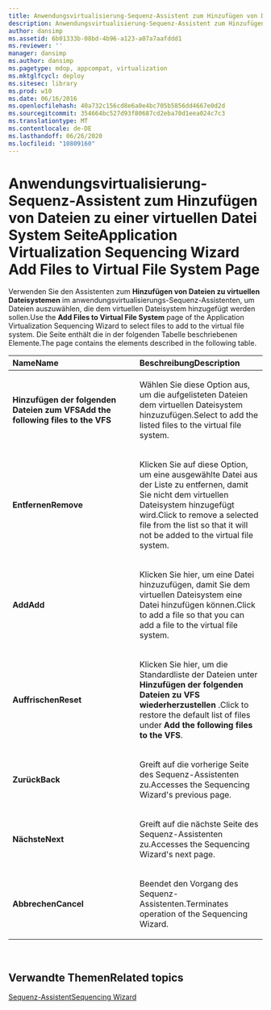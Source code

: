 ```yaml
---
title: Anwendungsvirtualisierung-Sequenz-Assistent zum Hinzufügen von Dateien zu einer virtuellen Datei System Seite
description: Anwendungsvirtualisierung-Sequenz-Assistent zum Hinzufügen von Dateien zu einer virtuellen Datei System Seite
author: dansimp
ms.assetid: 6b01333b-08bd-4b96-a123-a07a7aafddd1
ms.reviewer: ''
manager: dansimp
ms.author: dansimp
ms.pagetype: mdop, appcompat, virtualization
ms.mktglfcycl: deploy
ms.sitesec: library
ms.prod: w10
ms.date: 06/16/2016
ms.openlocfilehash: 40a732c156cd8e6a0e4bc705b5856dd4667e0d2d
ms.sourcegitcommit: 354664bc527d93f80687cd2eba70d1eea024c7c3
ms.translationtype: MT
ms.contentlocale: de-DE
ms.lasthandoff: 06/26/2020
ms.locfileid: "10809160"
---
```

# <span data-ttu-id="f2cd4-103">Anwendungsvirtualisierung-Sequenz-Assistent zum Hinzufügen von Dateien zu einer virtuellen Datei System Seite</span><span class="sxs-lookup"><span data-stu-id="f2cd4-103">Application Virtualization Sequencing Wizard Add Files to Virtual File System Page</span></span>


<span data-ttu-id="f2cd4-104">Verwenden Sie den Assistenten zum **Hinzufügen von Dateien zu virtuellen Dateisystemen** im anwendungsvirtualisierungs-Sequenz-Assistenten, um Dateien auszuwählen, die dem virtuellen Dateisystem hinzugefügt werden sollen.</span><span class="sxs-lookup"><span data-stu-id="f2cd4-104">Use the **Add Files to Virtual File System** page of the Application Virtualization Sequencing Wizard to select files to add to the virtual file system.</span></span> <span data-ttu-id="f2cd4-105">Die Seite enthält die in der folgenden Tabelle beschriebenen Elemente.</span><span class="sxs-lookup"><span data-stu-id="f2cd4-105">The page contains the elements described in the following table.</span></span>

<table>
<colgroup>
<col width="50%" />
<col width="50%" />
</colgroup>
<thead>
<tr class="header">
<th align="left"><span data-ttu-id="f2cd4-106">Name</span><span class="sxs-lookup"><span data-stu-id="f2cd4-106">Name</span></span></th>
<th align="left"><span data-ttu-id="f2cd4-107">Beschreibung</span><span class="sxs-lookup"><span data-stu-id="f2cd4-107">Description</span></span></th>
</tr>
</thead>
<tbody>
<tr class="odd">
<td align="left"><p><strong><span data-ttu-id="f2cd4-108">Hinzufügen der folgenden Dateien zum VFS</span><span class="sxs-lookup"><span data-stu-id="f2cd4-108">Add the following files to the VFS</span></span></strong></p></td>
<td align="left"><p><span data-ttu-id="f2cd4-109">Wählen Sie diese Option aus, um die aufgelisteten Dateien dem virtuellen Dateisystem hinzuzufügen.</span><span class="sxs-lookup"><span data-stu-id="f2cd4-109">Select to add the listed files to the virtual file system.</span></span></p></td>
</tr>
<tr class="even">
<td align="left"><p><strong><span data-ttu-id="f2cd4-110">Entfernen</span><span class="sxs-lookup"><span data-stu-id="f2cd4-110">Remove</span></span></strong></p></td>
<td align="left"><p><span data-ttu-id="f2cd4-111">Klicken Sie auf diese Option, um eine ausgewählte Datei aus der Liste zu entfernen, damit Sie nicht dem virtuellen Dateisystem hinzugefügt wird.</span><span class="sxs-lookup"><span data-stu-id="f2cd4-111">Click to remove a selected file from the list so that it will not be added to the virtual file system.</span></span></p></td>
</tr>
<tr class="odd">
<td align="left"><p><strong><span data-ttu-id="f2cd4-112">Add</span><span class="sxs-lookup"><span data-stu-id="f2cd4-112">Add</span></span></strong></p></td>
<td align="left"><p><span data-ttu-id="f2cd4-113">Klicken Sie hier, um eine Datei hinzuzufügen, damit Sie dem virtuellen Dateisystem eine Datei hinzufügen können.</span><span class="sxs-lookup"><span data-stu-id="f2cd4-113">Click to add a file so that you can add a file to the virtual file system.</span></span></p></td>
</tr>
<tr class="even">
<td align="left"><p><strong><span data-ttu-id="f2cd4-114">Auffrischen</span><span class="sxs-lookup"><span data-stu-id="f2cd4-114">Reset</span></span></strong></p></td>
<td align="left"><p><span data-ttu-id="f2cd4-115">Klicken Sie hier, um die Standardliste der Dateien unter <strong> Hinzufügen der folgenden Dateien zu VFS wiederherzustellen </strong> .</span><span class="sxs-lookup"><span data-stu-id="f2cd4-115">Click to restore the default list of files under <strong>Add the following files to the VFS</strong>.</span></span></p></td>
</tr>
<tr class="odd">
<td align="left"><p><strong><span data-ttu-id="f2cd4-116">Zurück</span><span class="sxs-lookup"><span data-stu-id="f2cd4-116">Back</span></span></strong></p></td>
<td align="left"><p><span data-ttu-id="f2cd4-117">Greift auf die vorherige Seite des Sequenz-Assistenten zu.</span><span class="sxs-lookup"><span data-stu-id="f2cd4-117">Accesses the Sequencing Wizard's previous page.</span></span></p></td>
</tr>
<tr class="even">
<td align="left"><p><strong><span data-ttu-id="f2cd4-118">Nächste</span><span class="sxs-lookup"><span data-stu-id="f2cd4-118">Next</span></span></strong></p></td>
<td align="left"><p><span data-ttu-id="f2cd4-119">Greift auf die nächste Seite des Sequenz-Assistenten zu.</span><span class="sxs-lookup"><span data-stu-id="f2cd4-119">Accesses the Sequencing Wizard's next page.</span></span></p></td>
</tr>
<tr class="odd">
<td align="left"><p><strong><span data-ttu-id="f2cd4-120">Abbrechen</span><span class="sxs-lookup"><span data-stu-id="f2cd4-120">Cancel</span></span></strong></p></td>
<td align="left"><p><span data-ttu-id="f2cd4-121">Beendet den Vorgang des Sequenz-Assistenten.</span><span class="sxs-lookup"><span data-stu-id="f2cd4-121">Terminates operation of the Sequencing Wizard.</span></span></p></td>
</tr>
</tbody>
</table>

 

## <span data-ttu-id="f2cd4-122">Verwandte Themen</span><span class="sxs-lookup"><span data-stu-id="f2cd4-122">Related topics</span></span>


[<span data-ttu-id="f2cd4-123">Sequenz-Assistent</span><span class="sxs-lookup"><span data-stu-id="f2cd4-123">Sequencing Wizard</span></span>](sequencing-wizard.md)

 

 





